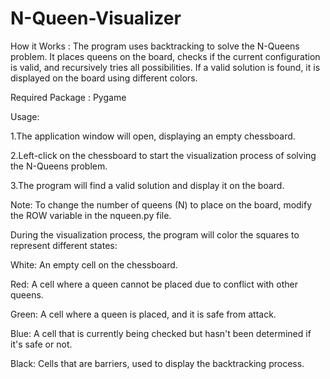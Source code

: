 # N-Queen-Visualizer
How it Works :
The program uses backtracking to solve the N-Queens problem. It places queens on the board, 
checks if the current configuration is valid, and recursively tries all possibilities. 
If a valid solution is found, it is displayed on the board using different colors.


Required Package : Pygame 

Usage:

1.The application window will open, displaying an empty chessboard.

2.Left-click on the chessboard to start the visualization process of solving the N-Queens problem.

3.The program will find a valid solution and display it on the board.



Note: To change the number of queens (N) to place on the board, modify the ROW variable in the nqueen.py file.


During the visualization process, the program will color the squares to represent different states:

White: An empty cell on the chessboard.

Red: A cell where a queen cannot be placed due to conflict with other queens.

Green: A cell where a queen is placed, and it is safe from attack.

Blue: A cell that is currently being checked but hasn't been determined if it's safe or not.

Black: Cells that are barriers, used to display the backtracking process.
